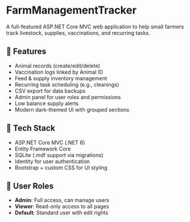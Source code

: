 # FarmManagementTracker

A full-featured ASP.NET Core MVC web application to help small farmers track livestock, supplies, vaccinations, and recurring tasks.

## 🐄 Features

- Animal records (create/edit/delete)
- Vaccination logs linked by Animal ID
- Feed & supply inventory management
- Recurring task scheduling (e.g., cleanings)
- CSV export for data backups
- Admin panel for user roles and permissions
- Low balance supply alerts
- Modern dark-themed UI with grouped sections

## 🧰 Tech Stack

- ASP.NET Core MVC (.NET 6)
- Entity Framework Core
- SQLite (.mdf support via migrations)
- Identity for user authentication
- Bootstrap + custom CSS for UI styling

## 🔐 User Roles

- **Admin**: Full access, can manage users
- **Viewer**: Read-only access to all pages
- **Default**: Standard user with edit rights

